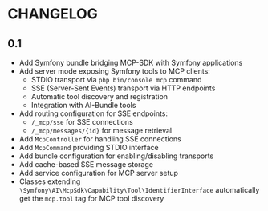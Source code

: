CHANGELOG
=========

0.1
---

 * Add Symfony bundle bridging MCP-SDK with Symfony applications
 * Add server mode exposing Symfony tools to MCP clients:
   - STDIO transport via `php bin/console mcp` command
   - SSE (Server-Sent Events) transport via HTTP endpoints
   - Automatic tool discovery and registration
   - Integration with AI-Bundle tools
 * Add routing configuration for SSE endpoints:
   - `/_mcp/sse` for SSE connections
   - `/_mcp/messages/{id}` for message retrieval
 * Add `McpController` for handling SSE connections
 * Add `McpCommand` providing STDIO interface
 * Add bundle configuration for enabling/disabling transports
 * Add cache-based SSE message storage
 * Add service configuration for MCP server setup
 * Classes extending `\Symfony\AI\McpSdk\Capability\Tool\IdentifierInterface` automatically
   get the `mcp.tool` tag for MCP tool discovery
